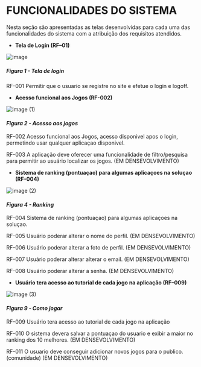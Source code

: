 # FUNCIONALIDADES DO SISTEMA

Nesta seção são apresentadas as telas desenvolvidas para cada uma das funcionalidades do sistema com a atribuição dos requisitos atendidos.

- **Tela de Login (RF–01)**

![image](https://github.com/ICEI-PUC-Minas-PMV-ADS/pmv-ads-2024-1-e2-proj-int-t7-grupo2wa/assets/145401221/19dba145-1b6e-4794-8f36-fc104b4ad3db)
##### *Figura 1 - Tela de login*

RF-001	Permitir que o usuario se registre no site e efetue o login e logoff.  




- **Acesso funcional aos Jogos (RF-002)**

![image (1)](https://github.com/ICEI-PUC-Minas-PMV-ADS/pmv-ads-2024-1-e2-proj-int-t7-grupo2wa/assets/145401221/d83116ef-4beb-4ddc-a4e3-d17b65eed173)
#### *Figura 2 - Acesso aos jogos*

RF-002	Acesso funcional aos Jogos, acesso disponivel apos o login, permetindo usar qualquer aplicaçao disponivel.




RF-003	A aplicação deve oferecer uma funcionalidade de filtro/pesquisa para permitir ao usuário localizar os jogos. (EM DENSEVOLVIMENTO)




- **Sistema de ranking (pontuaçao) para algumas aplicaçoes na soluçao (RF-004)**

![image (2)](https://github.com/ICEI-PUC-Minas-PMV-ADS/pmv-ads-2024-1-e2-proj-int-t7-grupo2wa/assets/145401221/e5c1037c-bb6b-4e81-ab71-a21a8fc2535f)
#### *Figura 4 - Ranking*

RF-004	Sistema de ranking (pontuaçao) para algumas aplicaçoes na soluçao.




RF-005	Usuário poderar alterar o nome do perfil. (EM DENSEVOLVIMENTO)

RF-006	Usuário poderar alterar a foto de perfil. (EM DENSEVOLVIMENTO)

RF-007	Usuário poderar alterar alterar o email. (EM DENSEVOLVIMENTO)

RF-008	Usuário poderar alterar a senha. (EM DENSEVOLVIMENTO)




- **Usuário tera acesso ao tutorial de cada jogo na aplicação (RF–009)**

![image (3)](https://github.com/ICEI-PUC-Minas-PMV-ADS/pmv-ads-2024-1-e2-proj-int-t7-grupo2wa/assets/145401221/b32363e4-3b5d-4681-ace4-abc18c29b92d)
#### *Figura 9 - Como jogar*

RF-009	Usuário tera acesso ao tutorial de cada jogo na aplicação



RF-010	O sistema devera salvar a pontuaçao do usuario e exibir a maior no ranking dos 10 melhores. (EM DENSEVOLVIMENTO)

RF-011	O usuario deve conseguir adicionar novos jogos para o publico. (comunidade) (EM DENSEVOLVIMENTO)




